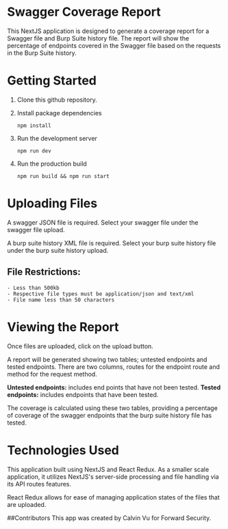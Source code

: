 # Swagger Coverage Report
This NextJS application is designed to generate a coverage report for a Swagger file and Burp Suite history file. The report will show the percentage of endpoints covered in the Swagger file based on the requests in the Burp Suite history.

# Getting Started

1. Clone this github repository.

2. Install package dependencies
    ```
    npm install
    ```
3. Run the development server 
    ```
    npm run dev
    ```
4. Run the production build
    ```
    npm run build && npm run start
    ```

# Uploading Files

A swagger JSON file is required. Select your swagger file under the swagger file upload.

A burp suite history XML file is required. Select your burp suite history file under the burp suite history upload.

## File Restrictions:
    - Less than 500kb
    - Respective file types must be application/json and text/xml
    - File name less than 50 characters

# Viewing the Report
Once files are uploaded, click on the upload button.

A report will be generated showing two tables; untested endpoints and tested endpoints. There are two columns, routes for the endpoint route and method for the request method.

<b>Untested endpoints:</b> includes end points that have not been tested.
<b>Tested endpoints:</b> includes endpoints that have been tested.

The coverage is calculated using these two tables, providing a percentage of coverage of the swagger endpoints that the burp suite history file has tested.

# Technologies Used
This application built using NextJS and React Redux. As a smaller scale application, it utilizes NextJS's server-side processing and file handling via its API routes features.

React Redux allows for ease of managing application states of the files that are uploaded.

##Contributors
This app was created by Calvin Vu for Forward Security.